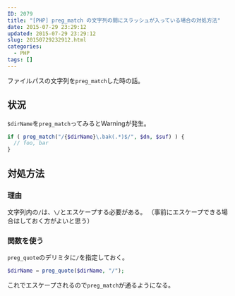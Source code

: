 ```yaml
---
ID: 2079
title: "[PHP] preg_match の文字列の間にスラッシュが入っている場合の対処方法"
date: 2015-07-29 23:29:12
updated: 2015-07-29 23:29:12
slug: 20150729232912.html
categories:
  - PHP
tags: []
---
```


ファイルパスの文字列を<code>preg_match</code>した時の話。

<!--more-->
<h2>状況</h2>
<code>$dirName</code>を<code>preg_match</code>ってみると<span class="text-warning">Warning</span>が発生。

```php
if ( preg_match("/{$dirName}\.bak(.*)$/", $dn, $suf) ) {
  // foo, bar
}
```

<h2>対処方法</h2>
<h3>理由</h3>
文字列内の<code>/</code>は、<code>\/</code>とエスケープする必要がある。
（事前にエスケープできる場合はしておく方がよいと思う）

<h3>関数を使う</h3>
<code>preg_quote</code>のデリミタに<code>/</code>を指定しておく。

```php
$dirName = preg_quote($dirName, "/");
```

これでエスケープされるので<code>preg_match</code>が通るようになる。
